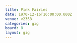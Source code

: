 ```yaml
---
title: Pink Fairies
date: 1970-12-16T16:00:00.000Z
venue: v2358
categories: gig
board: 8
layout: gig
---
```

